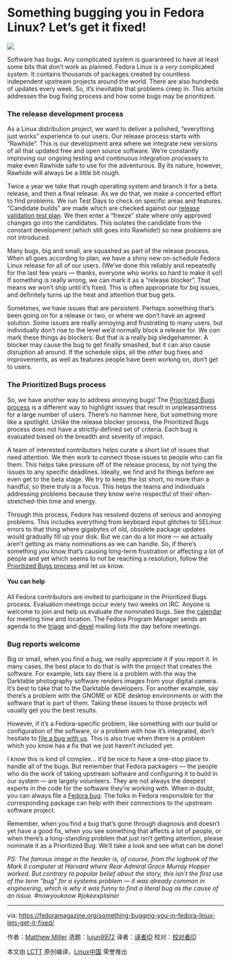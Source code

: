 [#]: subject: (Something bugging you in Fedora Linux? Let’s get it fixed!)
[#]: via: (https://fedoramagazine.org/something-bugging-you-in-fedora-linux-lets-get-it-fixed/)
[#]: author: (Matthew Miller https://fedoramagazine.org/author/mattdm/)
[#]: collector: (lujun9972)
[#]: translator: ( )
[#]: reviewer: ( )
[#]: publisher: ( )
[#]: url: ( )

Something bugging you in Fedora Linux? Let’s get it fixed!
======

![][1]

Software has bugs. Any complicated system is guaranteed to have at least some bits that don’t work as planned. Fedora Linux is a _very_ complicated system. It contains thousands of packages created by countless independent upstream projects around the world. There are also hundreds of updates every week. So, it’s inevitable that problems creep in. This article addresses the bug fixing process and how some bugs may be prioritized.

### The release development process

As a Linux distribution project, we want to deliver a polished, “everything just works” experience to our users. Our release process starts with “Rawhide”. This is our development area where we integrate new versions of all that updated free and open source software. We’re constantly improving our ongoing testing and continuous integration processes to make even Rawhide safe to use for the adventurous. By its nature, however, Rawhide will always be a little bit rough.

Twice a year we take that rough operating system and branch it for a beta release, and then a final release. As we do that, we make a concerted effort to find problems. We run Test Days to check on specific areas and features. “Candidate builds” are made which are checked against our [release validation test plan][2]. We then enter a “freeze” state where only approved changes go into the candidates. This isolates the candidate from the constant development (which still goes into Rawhide!) so new problems are not introduced.

Many bugs, big and small, are squashed as part of the release process. When all goes according to plan, we have a shiny new on-schedule Fedora Linux release for all of our users. (We’ve done this reliably and repeatedly for the last few years — thanks, everyone who works so hard to make it so!) If something is really wrong, we can mark it as a “release blocker”. That means we won’t ship until it’s fixed. This is often appropriate for big issues, and definitely turns up the heat and attention that bug gets.

Sometimes, we have issues that are persistent. Perhaps something that’s been going on for a release or two, or where we don’t have an agreed solution. Some issues are really annoying and frustrating to many users, but individually don’t rise to the level we’d normally block a release for. We _can_ mark these things as blockers. But that is a really big sledgehammer. A blocker may cause the bug to get finally smashed, but it can also cause disruption all around. If the schedule slips, all the _other_ bug fixes and improvements, as well as features people have been working on, don’t get to users.

### The Prioritized Bugs process

So, we have another way to address annoying bugs! The [Prioritized Bugs process][3] is a different way to highlight issues that result in unpleasantness for a large number of users. There’s no hammer here, but something more like a spotlight. Unlike the release blocker process, the Prioritized Bugs process does not have a strictly-defined set of criteria. Each bug is evaluated based on the breadth and severity of impact.

A team of interested contributors helps curate a short list of issues that need attention. We then work to connect those issues to people who can fix them. This helps take pressure off of the release process, by not tying the issues to any specific deadlines. Ideally, we find and fix things before we even get to the beta stage. We try to keep the list short, no more than a handful, so there truly is a focus. This helps the teams and individuals addressing problems because they know we’re respectful of their often-stretched-thin time and energy.

Through this process, Fedora has resolved dozens of serious and annoying problems. This includes everything from keyboard input glitches to SELinux errors to that thing where gigabytes of old, obsolete package updates would gradually fill up your disk. But we can do a lot more — we actually aren’t getting as many nominations as we can handle. So, if there’s something _you_ know that’s causing long-term frustration or affecting a lot of people and yet which seems to not be reaching a resolution, follow the [Prioritized Bugs process][3] and let _us_ know.

#### **You can help**

All Fedora contributors are invited to participate in the Prioritized Bugs process. Evaluation meetings occur every two weeks on IRC. Anyone is welcome to join and help us evaluate the nominated bugs. See the [calendar][4] for meeting time and location. The Fedora Program Manager sends an agenda to the [triage][5] and [devel][6] mailing lists the day before meetings.

### Bug reports welcome

Big or small, when you find a bug, we really appreciate it if you report it. In many cases, the best place to do that is with the project that creates the software. For example, lets say there is a problem with the way the Darktable photography software renders images from your digital camera. It’s best to take that to the Darktable developers. For another example, say there’s a problem with the GNOME or KDE desktop environments or with the software that is part of them. Taking these issues to those projects will usually get you the best results.

However, if it’s a Fedora-specific problem, like something with our build or configuration of the software, or a problem with how it’s integrated, don’t hesitate to [file a bug with us][7]. This is also true when there is a problem which you know has a fix that we just haven’t included yet.

I know this is kind of complex… it’d be nice to have a one-stop place to handle all of the bugs. But remember that Fedora packagers — the people who do the work of taking upstream software and configuring it to build in our system — are largely volunteers. They are not always the deepest experts in the code for the software they’re working with. When in doubt, you can always file a [Fedora bug][7]. The folks in Fedora responsible for the corresponding package can help with their connections to the upstream software project.

Remember, when you find a bug that’s gone through diagnosis and doesn’t yet have a good fix, when you see something that affects a lot of people, or when there’s a long-standing problem that just isn’t getting attention, please nominate it as a Prioritized Bug. We’ll take a look and see what can be done!

_PS: The famous image in the header is, of course, from the logbook of the Mark II computer at Harvard where Rear Admiral Grace Murray Hopper worked. But contrary to popular belief about the story, this isn’t the first use of the term “bug” for a systems problem — it was already common in engineering, which is why it was funny to find a literal bug as the cause of an issue. #nowyouknow #jokeexplainer_

--------------------------------------------------------------------------------

via: https://fedoramagazine.org/something-bugging-you-in-fedora-linux-lets-get-it-fixed/

作者：[Matthew Miller][a]
选题：[lujun9972][b]
译者：[译者ID](https://github.com/译者ID)
校对：[校对者ID](https://github.com/校对者ID)

本文由 [LCTT](https://github.com/LCTT/TranslateProject) 原创编译，[Linux中国](https://linux.cn/) 荣誉推出

[a]: https://fedoramagazine.org/author/mattdm/
[b]: https://github.com/lujun9972
[1]: https://fedoramagazine.org/wp-content/uploads/2021/04/bugging_you-816x345.jpg
[2]: https://fedoraproject.org/wiki/QA:Release_validation_test_plan
[3]: https://docs.fedoraproject.org/en-US/program_management/prioritized_bugs/
[4]: https://calendar.fedoraproject.org/base/
[5]: https://lists.fedoraproject.org/archives/list/triage%40lists.fedoraproject.org/
[6]: https://lists.fedoraproject.org/archives/list/devel%40lists.fedoraproject.org/
[7]: https://docs.fedoraproject.org/en-US/quick-docs/howto-file-a-bug/
